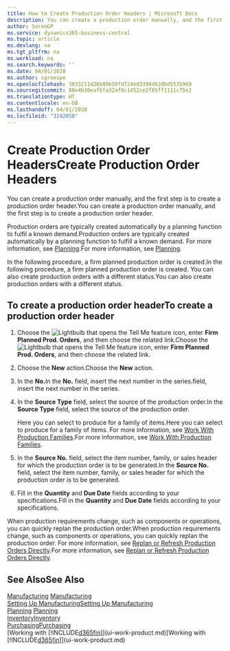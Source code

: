 ```yaml
---
title: How to Create Production Order Headers | Microsoft Docs
description: You can create a production order manually, and the first step is to create a production order header.
author: SorenGP
ms.service: dynamics365-business-central
ms.topic: article
ms.devlang: na
ms.tgt_pltfrm: na
ms.workload: na
ms.search.keywords: ''
ms.date: 04/01/2020
ms.author: sgroespe
ms.openlocfilehash: 3033211d26b89b50fd724ed3398d62dbd5535969
ms.sourcegitcommit: 88e4b30eaf6fa32af0c1452ce2f85ff1111c75e2
ms.translationtype: HT
ms.contentlocale: en-GB
ms.lasthandoff: 04/01/2020
ms.locfileid: "3192058"
---
```

# <a name="create-production-order-headers"></a><span data-ttu-id="ba49d-103">Create Production Order Headers</span><span class="sxs-lookup"><span data-stu-id="ba49d-103">Create Production Order Headers</span></span>
<span data-ttu-id="ba49d-104">You can create a production order manually, and the first step is to create a production order header.</span><span class="sxs-lookup"><span data-stu-id="ba49d-104">You can create a production order manually, and the first step is to create a production order header.</span></span>

<span data-ttu-id="ba49d-105">Production orders are typically created automatically by a planning function to fulfil a known demand.</span><span class="sxs-lookup"><span data-stu-id="ba49d-105">Production orders are typically created automatically by a planning function to fulfill a known demand.</span></span> <span data-ttu-id="ba49d-106">For more information, see [Planning](production-planning.md).</span><span class="sxs-lookup"><span data-stu-id="ba49d-106">For more information, see [Planning](production-planning.md).</span></span>   

<span data-ttu-id="ba49d-107">In the following procedure, a firm planned production order is created.</span><span class="sxs-lookup"><span data-stu-id="ba49d-107">In the following procedure, a firm planned production order is created.</span></span> <span data-ttu-id="ba49d-108">You can also create production orders with a different status.</span><span class="sxs-lookup"><span data-stu-id="ba49d-108">You can also create production orders with a different status.</span></span>  

## <a name="to-create-a-production-order-header"></a><span data-ttu-id="ba49d-109">To create a production order header</span><span class="sxs-lookup"><span data-stu-id="ba49d-109">To create a production order header</span></span>  
1.  <span data-ttu-id="ba49d-110">Choose the ![Lightbulb that opens the Tell Me feature](media/ui-search/search_small.png "Tell me what you want to do") icon, enter **Firm Planned Prod. Orders**, and then choose the related link.</span><span class="sxs-lookup"><span data-stu-id="ba49d-110">Choose the ![Lightbulb that opens the Tell Me feature](media/ui-search/search_small.png "Tell me what you want to do") icon, enter **Firm Planned Prod. Orders**, and then choose the related link.</span></span>  
2.  <span data-ttu-id="ba49d-111">Choose the **New** action.</span><span class="sxs-lookup"><span data-stu-id="ba49d-111">Choose the **New** action.</span></span>  
3.  <span data-ttu-id="ba49d-112">In the **No.**</span><span class="sxs-lookup"><span data-stu-id="ba49d-112">In the **No.**</span></span> <span data-ttu-id="ba49d-113">field, insert the next number in the series.</span><span class="sxs-lookup"><span data-stu-id="ba49d-113">field, insert the next number in the series.</span></span>  
4.  <span data-ttu-id="ba49d-114">In the **Source Type** field, select the source of the production order.</span><span class="sxs-lookup"><span data-stu-id="ba49d-114">In the **Source Type** field, select the source of the production order.</span></span>

    <span data-ttu-id="ba49d-115">Here you can select to produce for a family of items.</span><span class="sxs-lookup"><span data-stu-id="ba49d-115">Here you can select to produce for a family of items.</span></span> <span data-ttu-id="ba49d-116">For more information, see [Work With Production Families](production-how-work-family.md).</span><span class="sxs-lookup"><span data-stu-id="ba49d-116">For more information, see [Work With Production Families](production-how-work-family.md).</span></span>
5.  <span data-ttu-id="ba49d-117">In the **Source No.** field, select the item number, family, or sales header for which the production order is to be generated.</span><span class="sxs-lookup"><span data-stu-id="ba49d-117">In the **Source No.** field, select the item number, family, or sales header for which the production order is to be generated.</span></span>  
6.  <span data-ttu-id="ba49d-118">Fill in the **Quantity** and **Due Date** fields according to your specifications.</span><span class="sxs-lookup"><span data-stu-id="ba49d-118">Fill in the **Quantity** and **Due Date** fields according to your specifications.</span></span>  

<span data-ttu-id="ba49d-119">When production requirements change, such as components or operations, you can quickly replan the production order.</span><span class="sxs-lookup"><span data-stu-id="ba49d-119">When production requirements change, such as components or operations, you can quickly replan the production order.</span></span> <span data-ttu-id="ba49d-120">For more information, see [Replan or Refresh Production Orders Directly](production-how-to-replan-refresh-production-orders.md).</span><span class="sxs-lookup"><span data-stu-id="ba49d-120">For more information, see [Replan or Refresh Production Orders Directly](production-how-to-replan-refresh-production-orders.md).</span></span> 

## <a name="see-also"></a><span data-ttu-id="ba49d-121">See Also</span><span class="sxs-lookup"><span data-stu-id="ba49d-121">See Also</span></span>  
<span data-ttu-id="ba49d-122">[Manufacturing](production-manage-manufacturing.md)  </span><span class="sxs-lookup"><span data-stu-id="ba49d-122">[Manufacturing](production-manage-manufacturing.md)  </span></span>  
[<span data-ttu-id="ba49d-123">Setting Up Manufacturing</span><span class="sxs-lookup"><span data-stu-id="ba49d-123">Setting Up Manufacturing</span></span>](production-configure-production-processes.md)  
<span data-ttu-id="ba49d-124">[Planning](production-planning.md)    </span><span class="sxs-lookup"><span data-stu-id="ba49d-124">[Planning](production-planning.md)    </span></span>  
[<span data-ttu-id="ba49d-125">Inventory</span><span class="sxs-lookup"><span data-stu-id="ba49d-125">Inventory</span></span>](inventory-manage-inventory.md)  
[<span data-ttu-id="ba49d-126">Purchasing</span><span class="sxs-lookup"><span data-stu-id="ba49d-126">Purchasing</span></span>](purchasing-manage-purchasing.md)  
<span data-ttu-id="ba49d-127">[Working with [!INCLUDE[d365fin](includes/d365fin_md.md)]](ui-work-product.md)</span><span class="sxs-lookup"><span data-stu-id="ba49d-127">[Working with [!INCLUDE[d365fin](includes/d365fin_md.md)]](ui-work-product.md)</span></span>
